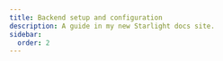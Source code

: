 ```yaml
---
title: Backend setup and configuration
description: A guide in my new Starlight docs site.
sidebar:
  order: 2
---
```

